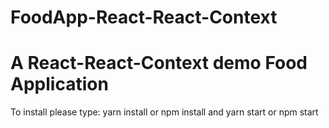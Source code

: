 # FoodApp-React-React-Context
# A React-React-Context demo Food Application
To install please type:
yarn install or npm install
and yarn start or npm start
